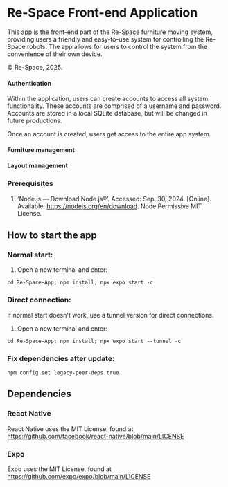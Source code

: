 # Re-Space Front-end Application

This app is the front-end part of the Re-Space furniture moving system, providing users a friendly and easy-to-use system for controlling the Re-Space robots. The app allows for users to control the system from the convenience of their own device.

© Re-Space, 2025.

#### Authentication
Within the application, users can create accounts to access all system functionality. These accounts are comprised of a username and password.
Accounts are stored in a local SQLite database, but will be changed in future productions.

Once an account is created, users get access to the entire app system.

#### Furniture management


#### Layout management

### Prerequisites
1) ‘Node.js — Download Node.js®’. Accessed: Sep. 30, 2024. [Online]. Available: https://nodejs.org/en/download. Node Permissive MIT License.

## How to start the app

### Normal start:
1) Open a new terminal and enter: 
```
cd Re-Space-App; npm install; npx expo start -c
```

### Direct connection:
If normal start doesn't work, use a tunnel version for direct connections.
1) Open a new terminal and enter: 
```
cd Re-Space-App; npm install; npx expo start --tunnel -c
```

### Fix dependencies after update:
```
npm config set legacy-peer-deps true
```

## Dependencies

### React Native
React Native uses the MIT License, found at https://github.com/facebook/react-native/blob/main/LICENSE

### Expo 
Expo uses the MIT License, found at https://github.com/expo/expo/blob/main/LICENSE
